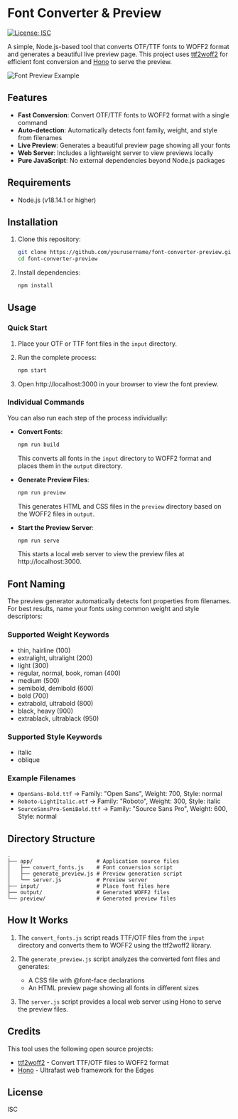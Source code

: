 # Font Converter & Preview

[![License: ISC](https://img.shields.io/badge/License-ISC-blue.svg)](https://opensource.org/licenses/ISC)

A simple, Node.js-based tool that converts OTF/TTF fonts to WOFF2 format and generates a beautiful live preview page. This project uses [ttf2woff2](https://www.npmjs.com/package/ttf2woff2) for efficient font conversion and [Hono](https://hono.dev) to serve the preview.

![Font Preview Example](https://picsum.photos/id/24/800/400)

## Features

- **Fast Conversion**: Convert OTF/TTF fonts to WOFF2 format with a single command
- **Auto-detection**: Automatically detects font family, weight, and style from filenames
- **Live Preview**: Generates a beautiful preview page showing all your fonts
- **Web Server**: Includes a lightweight server to view previews locally
- **Pure JavaScript**: No external dependencies beyond Node.js packages

## Requirements

- Node.js (v18.14.1 or higher)

## Installation

1. Clone this repository:
   ```bash
   git clone https://github.com/yourusername/font-converter-preview.git
   cd font-converter-preview
   ```

2. Install dependencies:
   ```bash
   npm install
   ```

## Usage

### Quick Start

1. Place your OTF or TTF font files in the `input` directory.

2. Run the complete process:
   ```bash
   npm start
   ```

3. Open http://localhost:3000 in your browser to view the font preview.

### Individual Commands

You can also run each step of the process individually:

- **Convert Fonts**:
  ```bash
  npm run build
  ```
  This converts all fonts in the `input` directory to WOFF2 format and places them in the `output` directory.

- **Generate Preview Files**:
  ```bash
  npm run preview
  ```
  This generates HTML and CSS files in the `preview` directory based on the WOFF2 files in `output`.

- **Start the Preview Server**:
  ```bash
  npm run serve
  ```
  This starts a local web server to view the preview files at http://localhost:3000.

## Font Naming

The preview generator automatically detects font properties from filenames. For best results, name your fonts using common weight and style descriptors:

### Supported Weight Keywords
- thin, hairline (100)
- extralight, ultralight (200)
- light (300)
- regular, normal, book, roman (400)
- medium (500)
- semibold, demibold (600)
- bold (700)
- extrabold, ultrabold (800)
- black, heavy (900)
- extrablack, ultrablack (950)

### Supported Style Keywords
- italic
- oblique

### Example Filenames
- `OpenSans-Bold.ttf` → Family: "Open Sans", Weight: 700, Style: normal
- `Roboto-LightItalic.otf` → Family: "Roboto", Weight: 300, Style: italic
- `SourceSansPro-SemiBold.ttf` → Family: "Source Sans Pro", Weight: 600, Style: normal

## Directory Structure

```
.
├── app/                    # Application source files
│   ├── convert_fonts.js    # Font conversion script
│   ├── generate_preview.js # Preview generation script
│   └── server.js           # Preview server
├── input/                  # Place font files here
├── output/                 # Generated WOFF2 files
└── preview/                # Generated preview files
```

## How It Works

1. The `convert_fonts.js` script reads TTF/OTF files from the `input` directory and converts them to WOFF2 using the ttf2woff2 library.

2. The `generate_preview.js` script analyzes the converted font files and generates:
   - A CSS file with @font-face declarations
   - An HTML preview page showing all fonts in different sizes

3. The `server.js` script provides a local web server using Hono to serve the preview files.

## Credits

This tool uses the following open source projects:
- [ttf2woff2](https://www.npmjs.com/package/ttf2woff2) - Convert TTF/OTF files to WOFF2 format
- [Hono](https://hono.dev) - Ultrafast web framework for the Edges

## License

ISC 